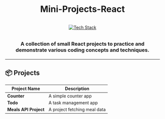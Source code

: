 ﻿<h1 align="center">
  <br>
  Mini-Projects-React
  <br>
</h1>

<div align="center">
  <a href="https://github.com/kavindu-dilshan">
    <img src="https://skillicons.dev/icons?i=js,react,github" alt="Tech Stack" width="150" style="padding: 15px 0;">
  </a>
</div>

<h3 align="center" style="margin: 20px 0;">
  A collection of small React projects to practice and demonstrate various coding concepts and techniques.
</h3>

---

## 📦 Projects

<div align="center">

| Project Name          | Description               |
|-----------------------|---------------------------|
| **Counter**           | A simple counter app      |
| **Todo**              | A task management app     |
| **Meals API Project** | A project fetching meal data |

</div>



<!-- 
## 📦 Projects

<div align="center">

|                                                                                                                                                                                                                                                                                                                                                                                                                                             |                                                                                                                                                                                                                                                                                                                                                                                                                    |
| :-----------------------------------------------------------------------------------------------------------------------------------------------------------------------------------------------------------------------------------------------------------------------------------------------------------------------------------------------------------------------------------------------------------------------------------------: | :----------------------------------------------------------------------------------------------------------------------------------------------------------------------------------------------------------------------------------------------------------------------------------------------------------------------------------------------------------------------------------------------------------------: |
|      <div align="center"><br>📋 **[](https://github.com/soumadip-dev/Mini-Projects-JS/tree/main/Task_Management_app)**<br>Manage and track daily tasks efficiently.<br><br><img src="https://github.com/soumadip-dev/Mini-Projects-JS/blob/main/Task_Management_app/SS_LIGHT_TODO.png" width="220" height="140" style="border-radius: 8px; box-shadow: 0 2px 8px rgba(0,0,0,0.1);"></div>       |                    <div align="center"><br>🛒 **[Simple Cart](https://github.com/soumadip-dev/Mini-Projects-JS/tree/main/Simple_Cart)**<br>A basic shopping cart implementation.<br><br><img src="https://github.com/soumadip-dev/Mini-Projects-JS/blob/main/Simple_Cart/SS_Simple_Cart.png" width="220" height="140" style="border-radius: 8px; box-shadow: 0 2px 8px rgba(0,0,0,0.1);"></div>                    |
| <div align="center"><br>⏳ **[Analog & Digital Clock](https://github.com/soumadip-dev/Mini-Projects-JS/tree/main/Analog_Digital_Clock)**<br>A real-time analog and digital clock.<br><br><img src="https://github.com/soumadip-dev/Mini-Projects-JS/blob/main/Analog_Digital_Clock/SS_Analog_Digital_Clock.png" width="220" height="140" style="border-radius: 8px; box-shadow: 0 2px 8px rgba(0,0,0,0.1);"></div> | <div align="center"><br>✖️ **[Calculator](https://github.com/soumadip-dev/Mini-Projects-JS/tree/main/Calculator)**<br>A basic calculator for arithmetic operations.<br><br><img src="https://github.com/soumadip-dev/Mini-Projects-JS/blob/main/Calculator/SS_Calculator.png" width="220" height="140" style="border-radius: 8px; box-shadow: 0 2px 8px rgba(0,0,0,0.1);"></div>                  |
|     <div align="center"><br>⚖️ **[BMI Calculator](https://github.com/soumadip-dev/Mini-Projects-JS/tree/main/BMI_Calculator)**<br>Calculate Body Mass Index (BMI) based on height and weight.<br><br><img src="https://github.com/soumadip-dev/Mini-Projects-JS/blob/main/BMI_Calculator/SS_BMI_Calculator.png" width="220" height="140" style="border-radius: 8px; box-shadow: 0 2px 8px rgba(0,0,0,0.1);"></div>     | <div align="center"><br>📝 **[Email Validator](https://github.com/soumadip-dev/Mini-Projects-JS/tree/main/Email_Validator)**<br>Validate email addresses using an API.<br><br><img src="https://github.com/soumadip-dev/Mini-Projects-JS/blob/main/Email_Validator/SS_Email_Validator.png" width="220" height="140" style="border-radius: 8px; box-shadow: 0 2px 8px rgba(0,0,0,0.1);"></div>                 |

</div>

---

## 🛠️ Installation

```bash
git clone https://github.com/soumadip-dev/Mini-Projects-JS.git
cd Mini-Projects-JS -->
